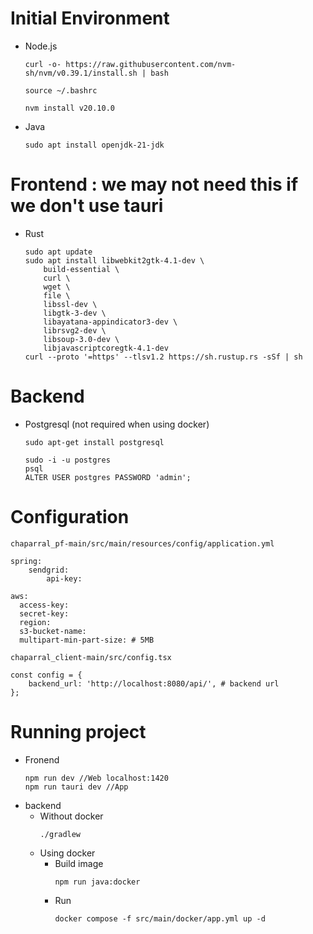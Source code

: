 # Initial Environment
- Node.js
    ```
    curl -o- https://raw.githubusercontent.com/nvm-sh/nvm/v0.39.1/install.sh | bash

    source ~/.bashrc

    nvm install v20.10.0
    ```
- Java
    ```
    sudo apt install openjdk-21-jdk
    ```
# Frontend : we may not need this if we don't use tauri
- Rust
    ```
    sudo apt update
    sudo apt install libwebkit2gtk-4.1-dev \
        build-essential \ 
        curl \
        wget \
        file \
        libssl-dev \
        libgtk-3-dev \
        libayatana-appindicator3-dev \
        librsvg2-dev \
        libsoup-3.0-dev \
        libjavascriptcoregtk-4.1-dev
    curl --proto '=https' --tlsv1.2 https://sh.rustup.rs -sSf | sh
    ```
# Backend
- Postgresql (not required when using docker)
    ```
    sudo apt-get install postgresql

    sudo -i -u postgres
    psql
    ALTER USER postgres PASSWORD 'admin';
    ```
# Configuration
`chaparral_pf-main/src/main/resources/config/application.yml`
```
spring:
    sendgrid:
        api-key:

aws:
  access-key:
  secret-key:
  region:
  s3-bucket-name:
  multipart-min-part-size: # 5MB
```
`chaparral_client-main/src/config.tsx`
```
const config = {
    backend_url: 'http://localhost:8080/api/', # backend url
};
```
# Running project
- Fronend
    ```
    npm run dev //Web localhost:1420
    npm run tauri dev //App
    ```
- backend
    - Without docker
        ```
        ./gradlew
        ```
    - Using docker
        - Build image
            ```
            npm run java:docker
            ```
        - Run
            ```
            docker compose -f src/main/docker/app.yml up -d
            ```